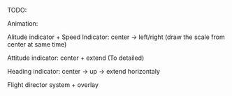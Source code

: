TODO:

Animation:

Alitude indicator + Speed Indicator: center -> left/right (draw the scale from center at same time)

Attitude indicator: center + extend (To detailed)

Heading indicator: center -> up -> extend horizontaly

Flight director system + overlay
